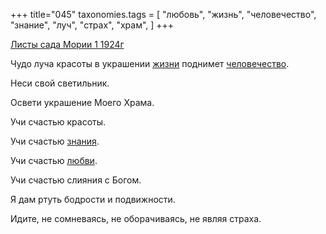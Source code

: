 +++
title="045"
taxonomies.tags = [
 "любовь",
 "жизнь",
 "человечество",
 "знание",
 "луч",
 "страх",
 "храм",
]
+++

[Листы сада Мории 1 1924г](/agni/1924)

Чудо луча красоты в украшении [жизни](/tags/жизнь) поднимет [человечество](/tags/человечество).   

Неси свой светильник.   

Освети украшение Моего Храма.   

Учи счастью красоты.   

Учи счастью [знания](/tags/знание).   

Учи счастью [любви](/tags/любовь).   

Учи счастью слияния с Богом.   

Я дам ртуть бодрости и подвижности.   

Идите, не сомневаясь, не оборачиваясь, не являя страха.   


